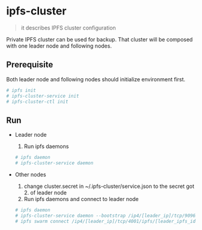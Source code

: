 # ipfs-cluster

> it describes IPFS cluster configuration

Private IPFS cluster can be used for backup. That cluster will be composed with one leader node and following nodes.

## Prerequisite

Both leader node and following nodes should initialize environment first.
```bash
# ipfs init
# ipfs-cluster-service init
# ipfs-cluster-ctl init
```

## Run
- Leader node
  1. Run ipfs daemons
  ```bash
  # ipfs daemon
  # ipfs-cluster-service daemon
  ```

- Other nodes
  1. change cluster.secret in ~/.ipfs-cluster/service.json to the secret got 2. of leader node
  2. Run ipfs daemons and connect to leader node
  ```bash
  # ipfs daemon
  # ipfs-cluster-service daemon --bootstrap /ip4/[leader_ip]‌‌‌‌‌‌‌‌/tcp/9096/ipfs/[leader_cluster_id]
  # ipfs swarm connect /ip4/[leader_ip]‌‌‌‌‌‌‌‌/tcp/4001/ipfs/[leader_ipfs_id]
  ```
